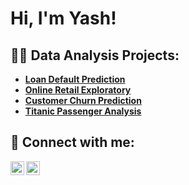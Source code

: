 <h1>Hi, I'm Yash!

## 👨‍💻 Data Analysis Projects:

- [**Loan Default Prediction**](https://github.com/yashwantvadapalli/loan-deafult-prediction)
- [**Online Retail Exploratory**](https://github.com/yashwantvadapalli/online-retail-exploratory)
- [**Customer Churn Prediction**](https://github.com/yashwantvadapalli/customer-churn-prediction)
- [**Titanic Passenger Analysis**](https://github.com/yashwantvadapalli/titanic-passenger-analysis)





<h2> 🤳 Connect with me:</h2>

[<img align="left" alt="YashVadapalli | LinkedIn" width="22px" src="https://cdn.jsdelivr.net/npm/simple-icons@v3/icons/linkedin.svg" />][linkedin]
[<img align="left" alt="YashVadapalli | YouTube" width="22px" src="https://cdn.jsdelivr.net/npm/simple-icons@v3/icons/youtube.svg" />][youtube]

[linkedin]:  https://www.linkedin.com/in/yashwant-vadapalli
[youtube]:   https://www.youtube.com/embed/zL19uMsnpSU?si=d4ydHs1XbKKFnmZ3
